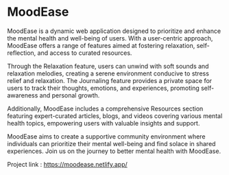 # MoodEase

MoodEase is a dynamic web application designed to prioritize and enhance the mental health and well-being of users. With a user-centric approach, MoodEase offers a range of features aimed at fostering relaxation, self-reflection, and access to curated resources.

Through the Relaxation feature, users can unwind with soft sounds and relaxation melodies, creating a serene environment conducive to stress relief and relaxation. The Journaling feature provides a private space for users to track their thoughts, emotions, and experiences, promoting self-awareness and personal growth.

Additionally, MoodEase includes a comprehensive Resources section featuring expert-curated articles, blogs, and videos covering various mental health topics, empowering users with valuable insights and support.

MoodEase aims to create a supportive community environment where individuals can prioritize their mental well-being and find solace in shared experiences. Join us on the journey to better mental health with MoodEase.

Project link : https://moodease.netlify.app/